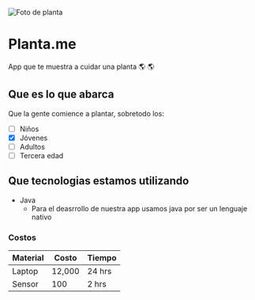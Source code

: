 ![Foto de planta](https://www.ambientum.com/wp-content/uploads/2018/08/planta-696x463.jpg)
# Planta.me 

App que te muestra a cuidar una planta 🌎 :earth_americas:

## Que es lo que abarca
Que la gente comience a plantar, sobretodo los:
  - [ ] Niños
  - [x] Jóvenes
  - [ ] Adultos
  - [ ] Tercera edad

## Que tecnologias estamos utilizando
* Java
  * Para el deasrrollo de nuestra app usamos java por ser un lenguaje nativo

### Costos
|Material | Costo | Tiempo |
|---------|-------|--------|
|Laptop   |12,000 | 24 hrs |
|Sensor   |100    | 2 hrs  |
